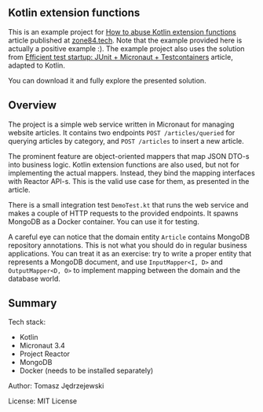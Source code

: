## Kotlin extension functions

This is an example project for [How to abuse Kotlin extension functions](https://zone84.tech/programming/how-to-abuse-kotlin-extension-functions/) article
published at [zone84.tech](https://zone84.tech). Note that the example provided here is actually a positive example :).
The example project also uses the solution from [Efficient test startup: JUnit + Micronaut + Testcontainers](https://zone84.tech/programming/efficient-test-startup-junit-micronaut-testcontainers/)
article, adapted to Kotlin.

You can download it and fully explore the presented solution.

## Overview

The project is a simple web service written in Micronaut for managing website articles. It contains two endpoints
`POST /articles/queried` for querying articles by category, and `POST /articles` to insert a new article.

The prominent feature are object-oriented mappers that map JSON DTO-s into business logic. Kotlin extension functions
are also used, but not for implementing the actual mappers. Instead, they bind the mapping interfaces with Reactor
API-s. This is the valid use case for them, as presented in the article.

There is a small integration test `DemoTest.kt` that runs the web service and makes a couple of HTTP requests to
the provided endpoints. It spawns MongoDB as a Docker container. You can use it for testing.

A careful eye can notice that the domain entity `Article` contains MongoDB repository annotations. This is not
what you should do in regular business applications. You can treat it as an exercise: try to write a proper
entity that represents a MongoDB document, and use `InputMapper<I, D>` and `OutputMapper<D, O>` to implement
mapping between the domain and the database world.

## Summary

Tech stack:

- Kotlin
- Micronaut 3.4
- Project Reactor
- MongoDB
- Docker (needs to be installed separately)

Author: Tomasz Jędrzejewski

License: MIT License

